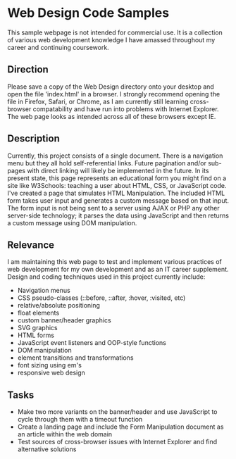 Web Design Code Samples
============================

This sample webpage is not intended for commercial use. 
It is a collection of various web development knowledge I have amassed throughout my career and continuing coursework.

Direction
-----------------

Please save a copy of the Web Design directory onto your desktop and open the file 'index.html' in a browser.
I strongly recommend opening the file in Firefox, Safari, or Chrome, as I am currently still learning cross-browser compatability and have run into problems with Internet Explorer.
The web page looks as intended across all of these browsers except IE.

Description
-----------------------

Currently, this project consists of a single document. 
There is a navigation menu but they all hold self-referential links. Future pagination and/or sub-pages with direct linking will likely be implemented in the future.
In its present state, this page represents an educational form you might find on a site like W3Schools: teaching a user about HTML, CSS, or JavaScript code.
I've created a page that simulates HTML Manipulation. The included HTML form takes user input and generates a custom message based on that input. 
The form input is not being sent to a server using AJAX or PHP any other server-side technology; it parses the data using JavaScript and then returns a custom message using DOM manipulation.

Relevance
----------------------

I am maintaining this web page to test and implement various practices of web development for my own development and as an IT career supplement.
Design and coding techniques used in this project currently include:
- Navigation menus 
- CSS pseudo-classes (::before, ::after, :hover, :visited, etc) 
- relative/absolute positioning 
- float elements 
- custom banner/header graphics 
- SVG graphics 
- HTML forms 
- JavaScript event listeners and OOP-style functions 
- DOM manipulation 
- element transitions and transformations 
- font sizing using em's 
- responsive web design

Tasks
--------------------------
- Make two more variants on the banner/header and use JavaScript to cycle through them with a timeout function
- Create a landing page and include the Form Manipulation document as an article within the web domain
- Test sources of cross-browser issues with Internet Explorer and find alternative solutions

